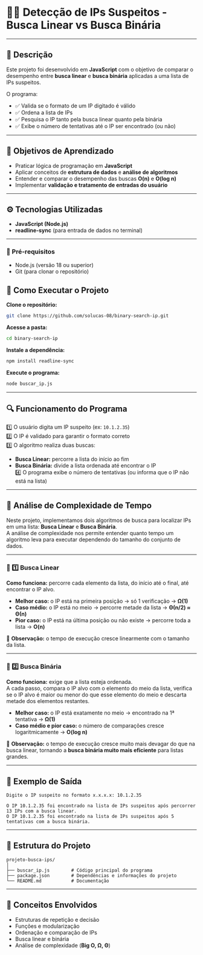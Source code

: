 # 🕵️‍♂️ Detecção de IPs Suspeitos - Busca Linear vs Busca Binária

---

## 📘 Descrição

Este projeto foi desenvolvido em **JavaScript** com o objetivo de comparar o desempenho entre **busca linear** e **busca binária** aplicadas a uma lista de IPs suspeitos.

O programa:

- ✅ Valida se o formato de um IP digitado é válido  
- ✅ Ordena a lista de IPs  
- ✅ Pesquisa o IP tanto pela busca linear quanto pela binária  
- ✅ Exibe o número de tentativas até o IP ser encontrado (ou não)

---

## 🧠 Objetivos de Aprendizado

- Praticar lógica de programação em **JavaScript**  
- Aplicar conceitos de **estrutura de dados** e **análise de algoritmos**  
- Entender e comparar o desempenho das buscas **O(n)** e **O(log n)**  
- Implementar **validação e tratamento de entradas do usuário**

---

## ⚙️ Tecnologias Utilizadas

- **JavaScript (Node.js)**  
- **readline-sync** (para entrada de dados no terminal)

---

### 🧩 Pré-requisitos
- Node.js (versão 18 ou superior)
- Git (para clonar o repositório)
## 🚀 Como Executar o Projeto

**Clone o repositório:**
```bash
git clone https://github.com/solucas-08/binary-search-ip.git
```

**Acesse a pasta:**
```bash
cd binary-search-ip
```

**Instale a dependência:**
```bash
npm install readline-sync
```

**Execute o programa:**
```bash
node buscar_ip.js
```

---

## 🔍 Funcionamento do Programa

1️⃣ O usuário digita um IP suspeito (ex: `10.1.2.35`)  
2️⃣ O IP é validado para garantir o formato correto  
3️⃣ O algoritmo realiza duas buscas:  
   - **Busca Linear:** percorre a lista do início ao fim  
   - **Busca Binária:** divide a lista ordenada até encontrar o IP  
4️⃣ O programa exibe o número de tentativas (ou informa que o IP não está na lista)

---

## 🧮 Análise de Complexidade de Tempo

Neste projeto, implementamos dois algoritmos de busca para localizar IPs em uma lista: **Busca Linear** e **Busca Binária**.  
A análise de complexidade nos permite entender quanto tempo um algoritmo leva para executar dependendo do tamanho do conjunto de dados.

---

### 🔸 1️⃣ Busca Linear

**Como funciona:** percorre cada elemento da lista, do início até o final, até encontrar o IP alvo.

- **Melhor caso:** o IP está na primeira posição → só 1 verificação → **Ω(1)**  
- **Caso médio:** o IP está no meio → percorre metade da lista → **Θ(n/2) ≈ Θ(n)**  
- **Pior caso:** o IP está na última posição ou não existe → percorre toda a lista → **O(n)**  

🧩 **Observação:** o tempo de execução cresce linearmente com o tamanho da lista.

---

### 🔹 2️⃣ Busca Binária

**Como funciona:** exige que a lista esteja ordenada.  
A cada passo, compara o IP alvo com o elemento do meio da lista, verifica se o IP alvo é maior ou menor do que esse elemento do meio e descarta metade dos elementos restantes.

- **Melhor caso:** o IP está exatamente no meio → encontrado na 1ª tentativa → **Ω(1)**  
- **Caso médio e pior caso:** o número de comparações cresce logaritmicamente → **O(log n)**  

🧩 **Observação:** o tempo de execução cresce muito mais devagar do que na busca linear, tornando a **busca binária muito mais eficiente** para listas grandes.

---

## 💬 Exemplo de Saída

```
Digite o IP suspeito no formato x.x.x.x: 10.1.2.35

O IP 10.1.2.35 foi encontrado na lista de IPs suspeitos após percorrer 13 IPs com a busca linear.
O IP 10.1.2.35 foi encontrado na lista de IPs suspeitos após 5 tentativas com a busca binária.
```

---

## 🧩 Estrutura do Projeto

```
projeto-busca-ips/
│
├── buscar_ip.js        # Código principal do programa
├── package.json        # Dependências e informações do projeto
└── README.md           # Documentação
```

---

## 🧠 Conceitos Envolvidos

- Estruturas de repetição e decisão  
- Funções e modularização  
- Ordenação e comparação de IPs  
- Busca linear e binária  
- Análise de complexidade (**Big O, Ω, Θ**)
